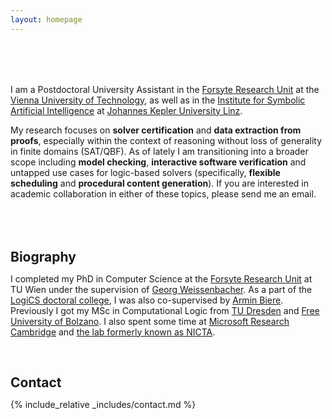 ```yaml
---
layout: homepage
---
```


<h1 id="about-me"></h1>

<h2 style="margin: 80px 0px 10px;"></h2>

I am a Postdoctoral University Assistant in the [Forsyte Research Unit](https://forsyte.at/) at the [Vienna University of Technology](https://www.tuwien.at/), as well as in the [Institute for Symbolic Artificial Intelligence](https://www.jku.at/en/institute-for-symbolic-artificial-intelligence/) at [Johannes Kepler University Linz](https://www.jku.at).

My research focuses on **solver certification** and **data extraction from proofs**, especially within the context of reasoning without loss of generality in finite domains (SAT/QBF). As of lately I am transitioning into a broader scope including **model checking**, **interactive software verification** and untapped use cases for logic-based solvers (specifically, **flexible scheduling** and **procedural content generation**). If you are interested in academic collaboration in either of these topics, please send me an email.

<h2 style="margin: 80px 0px 10px;">Biography</h2>

I completed my PhD in Computer Science at the [Forsyte Research Unit](https://forsyte.at/) at TU Wien under the supervision of [Georg Weissenbacher](https://www.georg.weissenbacher.science/). As a part of the [LogiCS doctoral college](https://www.vcla.at/msca/programme/), I was also co-supervised by [Armin Biere](https://cca.informatik.uni-freiburg.de/biere/). Previously I got my MSc in Computational Logic from [TU Dresden](https://tu-dresden.de/) and [Free University of Bolzano](https://www.unibz.it/). I also spent some time at [Microsoft Research Cambridge](https://www.microsoft.com/en-us/research/lab/microsoft-research-cambridge/) and [the lab formerly known as NICTA](https://research.csiro.au/data61/).

<h2 style="margin: 60px 0px 10px;">Contact</h2>

{% include_relative _includes/contact.md %}

